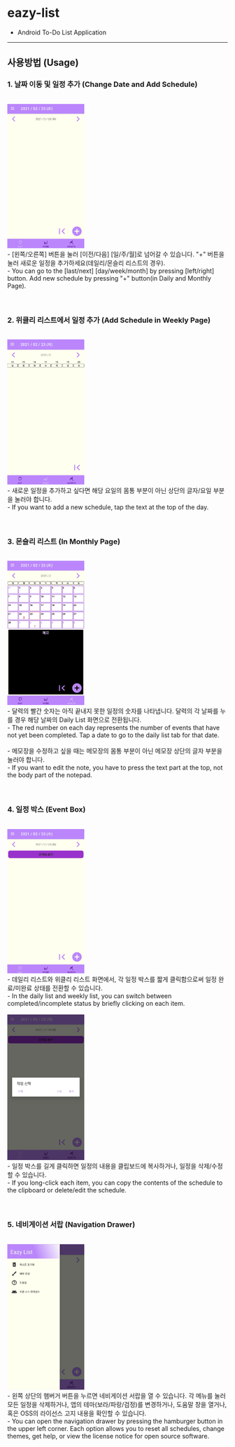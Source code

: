 # eazy-list

- Android To-Do List Application

------------------------------------------------------------

## 사용방법 (Usage)

### 1. 날짜 이동 및 일정 추가 (Change Date and Add Schedule)
<br>
<img src = "./image/help_1.jpg" width="35%">
<br>
- [왼쪽/오른쪽] 버튼을 눌러 [이전/다음] [일/주/월]로 넘어갈 수 있습니다. "+" 버튼을 눌러 새로운 일정을 추가하세요(데일리/몬슬리 리스트의 경우).<br>
- You can go to the [last/next] [day/week/month] by pressing [left/right] button. Add new schedule by pressing "+" button(in Daily and Monthly Page).<br>
<br>
<br>

### 2. 위클리 리스트에서 일정 추가 (Add Schedule in Weekly Page)
<br>
<img src = "./image/help_2.jpg" width="35%">
<br>
- 새로운 일정을 추가하고 싶다면 해당 요일의 몸통 부분이 아닌 상단의 글자/요일 부분을 눌러야 합니다.<br>
- If you want to add a new schedule, tap the text at the top of the day.<br>
<br>
<br>

### 3. 몬슬리 리스트 (In Monthly Page)
<br>
<img src = "./image/help_3.jpg" width="35%">
<br>
- 달력의 빨간 숫자는 아직 끝내지 못한 일정의 숫자를 나타냅니다. 달력의 각 날짜를 누를 경우 해당 날짜의 Daily List 화면으로 전환됩니다.<br>
- The red number on each day represents the number of events that have not yet been completed. Tap a date to go to the daily list tab for that date.<br>
<br>
- 메모장을 수정하고 싶을 때는 메모장의 몸통 부분이 아닌 메모장 상단의 글자 부분을 눌러야 합니다.<br>
- If you want to edit the note, you have to press the text part at the top, not the body part of the notepad.<br>
<br>
<br>

### 4. 일정 박스 (Event Box)
<br>
<img src = "./image/help_5.jpg" width="35%">
<br>
- 데일리 리스트와 위클리 리스트 화면에서, 각 일정 박스를 짧게 클릭함으로써 일정 완료/미완료 상태를 전환할 수 있습니다.<br>
- In the daily list and weekly list, you can switch between completed/incomplete status by briefly clicking on each item.<br>
<br>
<img src = "./image/help_6.jpg" width="35%">
<br>
- 일정 박스를 길게 클릭하면 일정의 내용을 클립보드에 복사하거나, 일정을 삭제/수정할 수 있습니다.<br>
- If you long-click each item, you can copy the contents of the schedule to the clipboard or delete/edit the schedule.<br>
<br>
<br>

### 5. 네비게이션 서랍 (Navigation Drawer)
<br>
<img src = "./image/help_7.jpg" width="35%">
<br>
- 왼쪽 상단의 햄버거 버튼을 누르면 네비게이션 서랍을 열 수 있습니다. 각 메뉴를 눌러 모든 일정을 삭제하거나, 앱의 테마(보라/파랑/검정)를 변경하거나, 도움말 창을 열거나, 혹은 OSS의 라이선스 고지 내용을 확인할 수 있습니다.<br>
-  You can open the navigation drawer by pressing the hamburger button in the upper left corner. Each option allows you to reset all schedules, change themes, get help, or view the license notice for open source software.<br>
